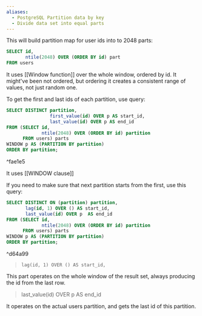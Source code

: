 ```yaml
---
aliases:
  - PostgreSQL Partition data by key
  - Divide data set into equal parts
---
```

This will build partition map for user ids into to 2048 parts:

```sql
SELECT id,
       ntile(2048) OVER (ORDER BY id) part
FROM users
```

It uses [[Window function]] over the whole window, ordered by id.
It might've been not ordered, but ordering it creates a consistent range of values, not just random one.

To get the first and last ids of each partition, use query:

```sql
SELECT DISTINCT partition,
                first_value(id) OVER p AS start_id,
                last_value(id) OVER p AS end_id
FROM (SELECT id,
             ntile(2048) OVER (ORDER BY id) partition
      FROM users) parts
WINDOW p AS (PARTITION BY partition)
ORDER BY partition;
```

^fae1e5

It uses [[WINDOW clause]]

If you need to make sure that next partition starts from the first, use this query:

```sql
SELECT DISTINCT ON (partition) partition,
       lag(id, 1) OVER () AS start_id,
       last_value(id) OVER p  AS end_id
FROM (SELECT id,
             ntile(2048) OVER (ORDER BY id) partition
      FROM users) parts
WINDOW p AS (PARTITION BY partition)
ORDER BY partition;
```

^d64a99

> `lag(id, 1) OVER () AS start_id,`

This part operates on the whole window of the result set, always producing the id from the last row.

> last_value(id) OVER p  AS end_id

It operates on the actual users partition, and gets the last id of this partition.
